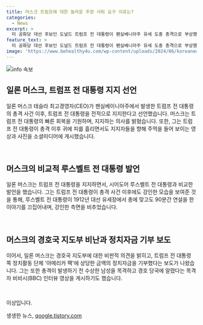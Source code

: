 ```yaml
---
title: 머스크 트럼프에 대한 놀라운 주장 사퇴 요구 이유는?
categories:
  - News
excerpt: >
  미 공화당 대선 후보인 도널드 트럼프 전 대통령이 펜실베니아주 유세 도중 총격으로 부상했다. 이에 일론 머스크 테슬라 CEO가 트럼프 전 대통령을 지지하는 발언을 했다. 머스크는 트럼프 전 대통령의 강인한 모습을 언급하며 비밀경호국 지도부의 사퇴를 촉구했다. 또한 그는 트럼프 전 대통령 쪽 정치활동 단체인 아메리카 팩에 상당한 금액을 기부했다는 보도도 나왔다. 총격사건은 총격범과 청중 등 두 명이 사망하는 중대한 사건으로 발전했다.
feature_text: >
  미 공화당 대선 후보인 도널드 트럼프 전 대통령이 펜실베니아주 유세 도중 총격으로 부상했다. 이에 일론 머스크 테슬라 CEO가 트럼프 전 대통령을 지지하는 발언을 했다. 머스크는 트럼프 전 대통령의 강인한 모습을 언급하며 비밀경호국 지도부의 사퇴를 촉구했다. 또한 그는 트럼프 전 대통령 쪽 정치활동 단체인 아메리카 팩에 상당한 금액을 기부했다는 보도도 나왔다. 총격사건은 총격범과 청중 등 두 명이 사망하는 중대한 사건으로 발전했다.
image: 'https://www.behealthy4u.com/wp-content/uploads/2024/06/koreanews.jpg'
---
```


<p><img src="https://www.behealthy4u.com/wp-content/uploads/2024/06/koreanews.jpg" alt="info 속보" /></p>

<h2 data-ke-size="size26">일론 머스크, 트럼프 전 대통령 지지 선언</h2>

<p>일론 머스크 테슬라 최고경영자(CEO)가 펜실베이니아주에서 발생한 트럼프 전 대통령의 총격 사건 이후, 트럼프 전 대통령을 전적으로 지지한다고 선언했습니다. 머스크는 트럼프 전 대통령의 빠른 회복을 기원하며, 지지하는 의사를 밝혔습니다. 또한, 그는 트럼프 전 대통령이 총격 이후 귀에 피를 흘리면서도 지지자들을 향해 주먹을 들어 보이는 영상과 사진을 소셜미디어에 게시했습니다.</p>

<p data-ke-size="size16">&nbsp;</p>

<h2 data-ke-size="size26">머스크의 비교적 루스벨트 전 대통령 발언</h2>

<p>일론 머스크는 트럼프 전 대통령을 지지하면서, 시어도어 루스벨트 전 대통령과 비교한 발언을 했습니다. 그는 트럼프 전 대통령이 총격 사건 이후에도 강인한 모습을 보여준 것을 통해, 루스벨트 전 대통령이 1912년 대선 유세장에서 총에 맞고도 90분간 연설을 한 이야기를 끄집어내며, 강인한 측면을 비추었습니다.</p>

<p data-ke-size="size16">&nbsp;</p>

<h2 data-ke-size="size26">머스크의 경호국 지도부 비난과 정치자금 기부 보도</h2>

<p>이어서, 일론 머스크는 경호국 지도부에 대한 비판적 의견을 밝히고, 트럼프 전 대통령 쪽 정치활동 단체 '아메리카 팩'에 상당한 금액의 정치자금을 기부했다는 보도가 나왔습니다. 그는 또한 총격이 발생하기 전 수상한 남성을 목격하고 경호 당국에 알렸다는 목격자 비비시(BBC) 인터뷰 영상을 게시하기도 했습니다.</p>

<p data-ke-size="size16">&nbsp;</p>

<p>이상입니다.</p>
생생한 뉴스, <a href="https://qoogle.tistory.com" rel="dofollow">qoogle.tistory.com</a>



